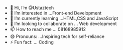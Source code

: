 - 👋 Hi, I’m @Ustaztech
- 👀 I’m interested in ...Front-end Development
- 🌱 I’m currently learning ...HTML,CSS and JavaScript
- 💞️ I’m looking to collaborate on ... Web development
- 📫 How to reach me ... 08168985912
- 😄 Pronouns: ...Inspiring tech for self-reliance
- ⚡ Fun fact: ... Coding

<!---
Ustaztech/Ustaztech is a ✨ special ✨ repository because its `README.md` (this file) appears on your GitHub profile.
You can click the Preview link to take a look at your changes.
--->

